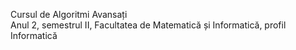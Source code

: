 Cursul de Algoritmi Avansați  
Anul 2, semestrul II, Facultatea de Matematică și Informatică, profil Informatică
